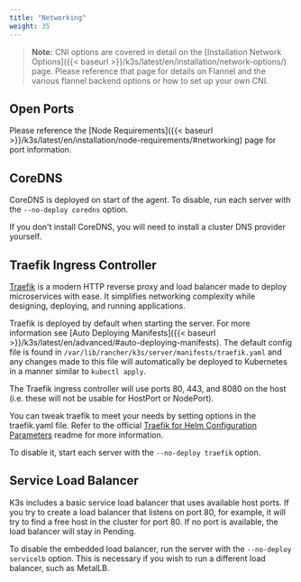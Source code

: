 ```yaml
---
title: "Networking"
weight: 35
---
```


>**Note:** CNI options are covered in detail on the [Installation Network Options]({{< baseurl >}}/k3s/latest/en/installation/network-options/) page. Please reference that page for details on Flannel and the various flannel backend options or how to set up your own CNI.

Open Ports
----------
Please reference the [Node Requirements]({{< baseurl >}}/k3s/latest/en/installation/node-requirements/#networking) page for port information.

CoreDNS
-------

CoreDNS is deployed on start of the agent. To disable, run each server with the `--no-deploy coredns` option.

If you don't install CoreDNS, you will need to install a cluster DNS provider yourself.

Traefik Ingress Controller
--------------------------

[Traefik](https://traefik.io/) is a modern HTTP reverse proxy and load balancer made to deploy microservices with ease. It simplifies networking complexity while designing, deploying, and running applications.

Traefik is deployed by default when starting the server. For more information see [Auto Deploying Manifests]({{< baseurl >}}/k3s/latest/en/advanced/#auto-deploying-manifests). The default config file is found in `/var/lib/rancher/k3s/server/manifests/traefik.yaml` and any changes made to this file will automatically be deployed to Kubernetes in a manner similar to `kubectl apply`.

The Traefik ingress controller will use ports 80, 443, and 8080 on the host (i.e. these will not be usable for HostPort or NodePort).

You can tweak traefik to meet your needs by setting options in the traefik.yaml file. Refer to the official [Traefik for Helm Configuration Parameters](https://github.com/helm/charts/tree/master/stable/traefik#configuration) readme for more information.

To disable it, start each server with the `--no-deploy traefik` option.

Service Load Balancer
---------------------

K3s includes a basic service load balancer that uses available host ports. If you try to create a load balancer that listens on port 80, for example, it will try to find a free host in the cluster for port 80. If no port is available, the load balancer will stay in Pending.

To disable the embedded load balancer, run the server with the `--no-deploy servicelb` option. This is necessary if you wish to run a different load balancer, such as MetalLB.